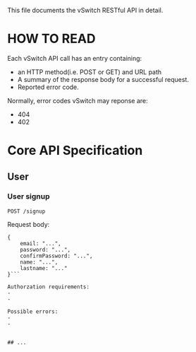 This file documents the vSwitch RESTful API in detail.

# HOW TO READ

Each vSwitch API call has an entry containing:

- an HTTP method(i.e. POST or GET) and URL path
- A summary of the response body for a successful request.
- Reported error code.

Normally, error codes vSwitch may reponse are:
- 404
- 402


# Core API Specification

## User

### User signup

```POST /signup```   

Request body:   

```
{
    email: "...",
    password: "...",
    confirmPassword: "...",
    name: "...",
    lastname: "..."
}```   

Authorzation requirements:
-
-

Possible errors:
-
-


## ...